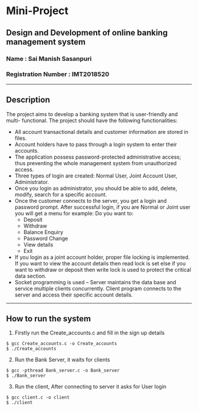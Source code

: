 # Mini-Project

## Design and Development of online banking management system

### Name : Sai Manish Sasanpuri
### Registration Number :  IMT2018520

___
## Description

The project aims to develop a banking system that is user-friendly and multi-
functional. The project should have the following functionalities:   
* All account transactional details and customer information are stored in files.
* Account holders have to pass through a login system to enter their accounts.
* The application possess password-protected administrative access; thus
preventing the whole management system from unauthorized access.
* Three types of login are created: Normal User, Joint Account User, Administrator.
* Once you login as administrator, you should be able to add, delete, modify, search for a
specific account.
* Once the customer connects to the server, you get a login and password prompt.
After successful login, if you are Normal or Joint user you will get a menu for example:
Do you want to:
	* Deposit
	* Withdraw
	* Balance Enquiry
	* Password Change
	* View details
	* Exit
* If you login as a joint account holder, proper file locking is implemented. If you
want to view the account details then read lock is set else if you want to withdraw
or deposit then write lock is used to protect the critical data section.
* Socket programming is used – Server maintains the data base and service multiple clients
concurrently. Client program connects to the server and access their specific account
details.
___
## How to run the system

1. Firstly run the Create_accounts.c and fill in the sign up details
```
$ gcc Create_accounts.c -o Create_accounts  
$ ./Create_accounts
```

2. Run the Bank Server, it waits for clients
```
$ gcc -pthread Bank_server.c -o Bank_server  
$ ./Bank_server
```

3. Run the client, After connecting to server it asks for User login  
```
$ gcc client.c -o client  
$ ./client
```

